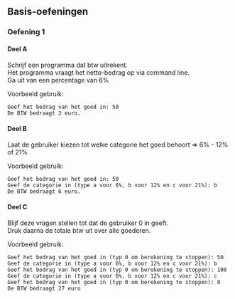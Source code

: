## Basis-oefeningen

### Oefening 1

#### Deel A

Schrijf een programma dat btw uitrekent.  
Het programma vraagt het netto-bedrag op via command line.  
Ga uit van een percentage van 6%

Voorbeeld gebruik:
~~~
Geef het bedrag van het goed in: 50
De BTW bedraagt 3 euro.
~~~

#### Deel B

Laat de gebruiker kiezen tot welke categorie het goed behoort => 6% - 12% of 21%

Voorbeeld gebruik:
~~~
Geef het bedrag van het goed in: 50
Geef de categorie in (type a voor 6%, b voor 12% en c voor 21%): b
De BTW bedraagt 6 euro.
~~~

#### Deel C

Blijf deze vragen stellen tot dat de gebruiker 0 in geeft.  
Druk daarna de totale btw uit over alle goederen.

Voorbeeld gebruik:
~~~
Geef het bedrag van het goed in (typ 0 om berekening te stoppen): 50
Geef de categorie in (type a voor 6%, b voor 12% en c voor 21%): b
Geef het bedrag van het goed in (typ 0 om berekening te stoppen): 100
Geef de categorie in (type a voor 6%, b voor 12% en c voor 21%): c
Geef het bedrag van het goed in (typ 0 om berekening te stoppen): 0
De BTW bedraagt 27 euro
~~~
